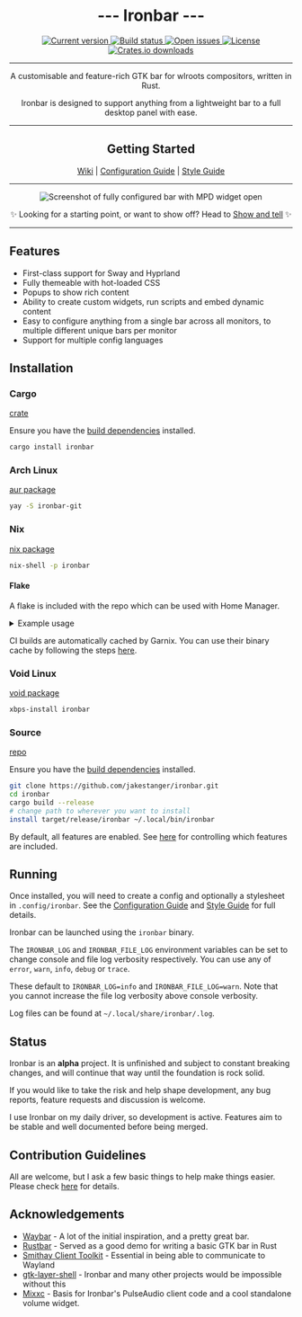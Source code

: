 <h1 align="center" >--- Ironbar ---</h1> 

<div align="center">
    <a href="https://github.com/JakeStanger/ironbar/releases">
        <img src="https://img.shields.io/crates/v/ironbar?label=version&style=for-the-badge" alt="Current version" />
    </a>
    <a href="https://github.com/JakeStanger/ironbar/actions/workflows/build.yml">
    <img src="https://img.shields.io/github/actions/workflow/status/jakestanger/ironbar/build.yml?style=for-the-badge" alt="Build status" />
    </a>
    <a href="https://github.com/JakeStanger/ironbar/issues">
        <img src="https://img.shields.io/github/issues/jakestanger/ironbar?style=for-the-badge" alt="Open issues" />
    </a>
    <a href="https://github.com/JakeStanger/ironbar/blob/master/LICENSE">
        <img src="https://img.shields.io/github/license/jakestanger/ironbar?style=for-the-badge" alt="License" />
    </a>
    <a href="https://crates.io/crates/ironbar">
        <img src="https://img.shields.io/crates/d/ironbar?label=crates.io%20downloads&style=for-the-badge" alt="Crates.io downloads" />
    </a>
</div>

---

<div align="center">
A customisable and feature-rich GTK bar for wlroots compositors, written in Rust.

Ironbar is designed to support anything from a lightweight bar to a full desktop panel with ease.

---

## Getting Started

[Wiki](https://github.com/JakeStanger/ironbar/wiki)
|
[Configuration Guide](https://github.com/JakeStanger/ironbar/wiki/configuration-guide)
|
[Style Guide](https://github.com/JakeStanger/ironbar/wiki/styling-guide)


---

![Screenshot of fully configured bar with MPD widget open](https://f.jstanger.dev/github/ironbar/bar.png?raw)

✨ Looking for a starting point, or want to show off? Head to [Show and tell](https://github.com/JakeStanger/ironbar/discussions/categories/show-and-tell) ✨

</div>

---

## Features

- First-class support for Sway and Hyprland
- Fully themeable with hot-loaded CSS
- Popups to show rich content
- Ability to create custom widgets, run scripts and embed dynamic content
- Easy to configure anything from a single bar across all monitors, to multiple different unique bars per monitor 
- Support for multiple config languages

## Installation

### Cargo

[crate](https://crates.io/crates/ironbar)

Ensure you have the [build dependencies](https://github.com/JakeStanger/ironbar/wiki/compiling#Build-requirements) installed.

```sh
cargo install ironbar
```

### Arch Linux

[aur package](https://aur.archlinux.org/packages/ironbar-git)

```sh
yay -S ironbar-git
```

### Nix

[nix package](https://search.nixos.org/packages?channel=unstable&show=ironbar)

```sh
nix-shell -p ironbar
```

#### Flake

A flake is included with the repo which can be used with Home Manager.

<details>
<summary>Example usage</summary>

```nix
{
  # Add the ironbar flake input
  inputs.nixpkgs.url = "github:nixos/nixpkgs/nixos-unstable";
  inputs.ironbar = {
    url = "github:JakeStanger/ironbar";
    inputs.nixpkgs.follows = "nixpkgs";
  };
  inputs.hm = {
    url = "github:nix-community/home-manager";
    inputs.nixpkgs.follows = "nixpkgs";
  };

  outputs = inputs: {
    homeManagerConfigurations."USER@HOSTNAME" = inputs.hm.lib.homeManagerConfiguration {
      pkgs = nixpkgs.legacyPackages.x86_64-linux;
      modules = [
        # And add the home-manager module
        inputs.ironbar.homeManagerModules.default
        {
          # And configure
          programs.ironbar = {
            enable = true;
            config = {};
            style = "";
            package = inputs.ironbar;
            features = ["feature" "another_feature"];
          };
        }
      ];
    };
  };
}
```

</details>

CI builds are automatically cached by Garnix.
You can use their binary cache by following the steps [here](https://garnix.io/docs/caching).

### Void Linux

[void package](https://github.com/void-linux/void-packages/tree/master/srcpkgs/ironbar)

```sh
xbps-install ironbar
```

### Source

[repo](https://github.com/jakestanger/ironbar)

Ensure you have the [build dependencies](https://github.com/JakeStanger/ironbar/wiki/compiling#Build-requirements) installed.

```sh
git clone https://github.com/jakestanger/ironbar.git
cd ironbar
cargo build --release
# change path to wherever you want to install
install target/release/ironbar ~/.local/bin/ironbar
```

By default, all features are enabled. 
See [here](https://github.com/JakeStanger/ironbar/wiki/compiling#features) for controlling which features are included.

## Running

Once installed, you will need to create a config and optionally a stylesheet in `.config/ironbar`.
See the [Configuration Guide](https://github.com/JakeStanger/ironbar/wiki/configuration-guide) and [Style Guide](https://github.com/JakeStanger/ironbar/wiki/styling-guide) for full details.

Ironbar can be launched using the `ironbar` binary.

The `IRONBAR_LOG` and `IRONBAR_FILE_LOG` environment variables can be set
to change console and file log verbosity respectively.
You can use any of `error`, `warn`, `info`, `debug` or `trace`.

These default to `IRONBAR_LOG=info` and `IRONBAR_FILE_LOG=warn`.
Note that you cannot increase the file log verbosity above console verbosity.

Log files can be found at `~/.local/share/ironbar/.log`.

## Status

Ironbar is an **alpha** project. 
It is unfinished and subject to constant breaking changes, and will continue that way until the foundation is rock solid.

If you would like to take the risk and help shape development, any bug reports, feature requests and discussion is welcome.

I use Ironbar on my daily driver, so development is active. Features aim to be stable and well documented before being merged.


## Contribution Guidelines

All are welcome, but I ask a few basic things to help make things easier. Please check [here](https://github.com/JakeStanger/ironbar/blob/master/CONTRIBUTING.md) for details.

## Acknowledgements

- [Waybar](https://github.com/Alexays/Waybar) - A lot of the initial inspiration, and a pretty great bar.
- [Rustbar](https://github.com/zeroeightysix/rustbar) - Served as a good demo for writing a basic GTK bar in Rust
- [Smithay Client Toolkit](https://github.com/Smithay/client-toolkit) - Essential in being able to communicate to Wayland
- [gtk-layer-shell](https://github.com/wmww/gtk-layer-shell) - Ironbar and many other projects would be impossible without this
- [Mixxc](https://github.com/Elvyria/Mixxc) - Basis for Ironbar's PulseAudio client code and a cool standalone volume widget.
